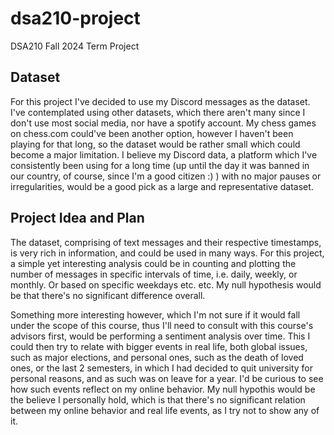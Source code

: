 # dsa210-project
DSA210 Fall 2024 Term Project

## Dataset
For this project I've decided to use my Discord messages as the dataset. I've contemplated using other datasets, which there aren't many since I don't use most social media, nor have a spotify account. My chess games on chess.com could've been another option, however I haven't been playing for that long, so the dataset would be rather small which could become a major limitation. I believe my Discord data, a platform which I've consistently been using for a long time (up until the day it was banned in our country, of course, since I'm a good citizen :) ) with no major pauses or irregularities, would be a good pick as a large and representative dataset.

## Project Idea and Plan
The dataset, comprising of text messages and their respective timestamps, is very rich in information, and could be used in many ways. For this project, a simple yet interesting analysis could be in counting and plotting the number of messages in specific intervals of time, i.e. daily, weekly, or monthly. Or based on specific weekdays etc. etc. My null hypothesis would be that there's no significant difference overall.

Something more interesting however, which I'm not sure if it would fall under the scope of this course, thus I'll need to consult with this course's advisors first, would be performing a sentiment analysis over time. This I could then try to relate with bigger events in real life, both global issues, such as major elections, and personal ones, such as the death of loved ones, or the last 2 semesters, in which I had decided to quit university for personal reasons, and as such was on leave for a year. I'd be curious to see how such events reflect on my online behavior. My null hypothis would be the believe I personally hold, which is that there's no significant relation between my online behavior and real life events, as I try not to show any of it.
